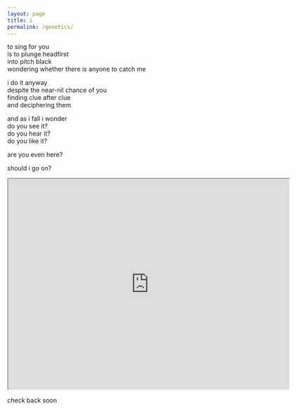 ```yaml
---
layout: page
title: i
permalink: /genetics/
---
```


to sing for you  
is to plunge headfirst  
into pitch black  
wondering whether there is anyone to catch me  

i do it anyway  
despite the near-nil chance of you  
finding clue after clue  
and deciphering them  

and as i fall i wonder  
do you see it?  
do you hear it?  
do you like it?  

are you even here?  

should i go on?  

<iframe src="https://drive.google.com/file/d/1pfq0t3pynu7HgNu32WxG_adOIEbVHoek/preview" width="640" height="480"></iframe>

check back soon  
